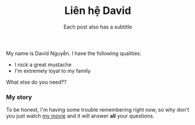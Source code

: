 ﻿---
layout: post
title: Liên hệ David
subtitle: Each post also has a subtitle
gh-repo: nguyensonca/gachbongcts
gh-badge: [star, fork, follow]
tags: [liên hệ, test]
comments: true
---

My name is David Nguyễn. I have the following qualities:

- I rock a great mustache
- I'm extremely loyal to my family

What else do you need??

### My story

To be honest, I'm having some trouble remembering right now, so why don't you just watch [my movie](https://en.wikipedia.org/wiki/The_Princess_Bride_%28film%29) and it will answer **all** your questions.
